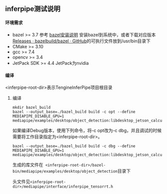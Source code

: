 ## inferpipe测试说明

#### 环境需求

* bazel >= 3.7	参考 [bazel安装说明](https://docs.bazel.build/versions/main/install.html) 安装bazel到系统中，或者下载对应版本[Releases · bazelbuild/bazel · GitHub](https://github.com/bazelbuild/bazel/releases)的可执行文件放到/usr/bin目录下
* CMake >= 3.10
* gcc >= 7.4
* opencv >= 3.4
* JetPack SDK >= 4.4    JetPack为nvidia

#### 编译

\<inferpipe-root-dir\>表示TengineInferPipe项目根目录

1. 编译

   ```
   mkdir bazel_build
   bazel --output_base=./bazel_build build -c opt --define MEDIAPIPE_DISABLE_GPU=1 mediapipe/examples/desktop/object_detection:libdesktop_jetson_calculators.so
   ```
   如果编译Debug版本，使用下列命令，将-c opt改为-c dbg，并且调试的时候需要将工作目录指定为\<inferpipe-root-dir\>。
   ```
   bazel --output_base=./bazel_build build -c dbg --define MEDIAPIPE_DISABLE_GPU=1 mediapipe/examples/desktop/object_detection:libdesktop_jetson_calculators.so
   ```

   生成的库文件在` <inferpipe-root-dir>/bazel-bin/mediapipe/examples/desktop/object_detection`目录下

   头文件见`<inferpipe-root-dir>/mediapipe/interface/inferpipe_tensorrt.h`

